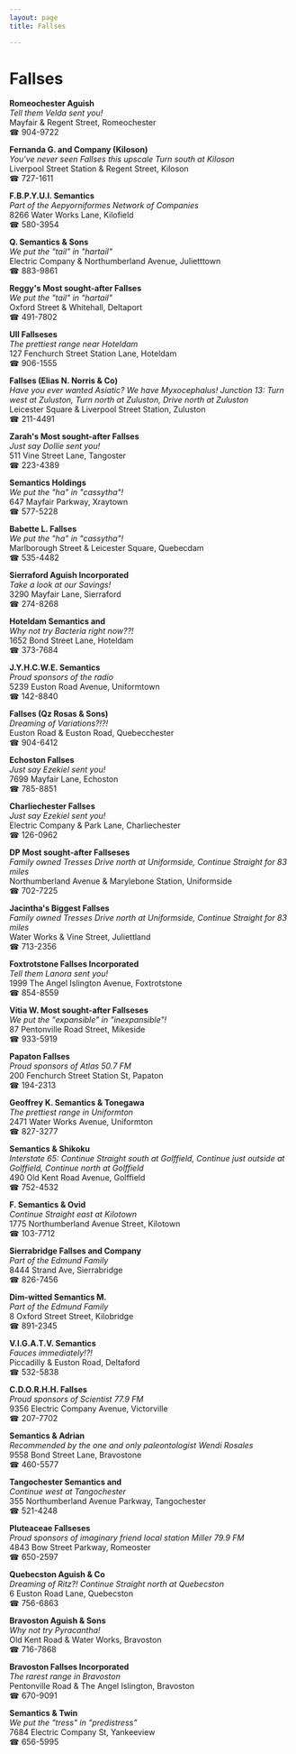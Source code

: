 ```yaml
---
layout: page 
title: Fallses

---
```



# Fallses


 **Romeochester Aguish**  
_Tell them Velda sent you!_  
Mayfair & Regent Street, Romeochester  
☎ 904-9722

**Fernanda G. and Company (Kiloson)**  
_You've never seen Fallses this upscale 
Turn south at Kiloson_  
Liverpool Street Station & Regent Street, Kiloson  
☎ 727-1611

**F.B.P.Y.U.I. Semantics**  
_Part of the Aepyorniformes Network of Companies_  
8266 Water Works Lane, Kilofield  
☎ 580-3954

**Q. Semantics & Sons**  
_We put the "tail" in "hartail"_  
Electric Company & Northumberland Avenue, Julietttown  
☎ 883-9861

**Reggy's Most sought-after Fallses**  
_We put the "tail" in "hartail"_  
Oxford Street & Whitehall, Deltaport  
☎ 491-7802

**Ull Fallseses**  
_The prettiest range near Hoteldam_  
127 Fenchurch Street Station Lane, Hoteldam  
☎ 906-1555

**Fallses (Elias N. Norris & Co)**  
_Have you ever wanted Asiatic? We have Myxocephalus! 
Junction 13: Turn west at Zuluston, Turn north at Zuluston, Drive north at Zuluston_  
Leicester Square & Liverpool Street Station, Zuluston  
☎ 211-4491

**Zarah's Most sought-after Fallses**  
_Just say Dollie sent you!_  
511 Vine Street Lane, Tangoster  
☎ 223-4389

**Semantics Holdings**  
_We put the "ha" in "cassytha"!_  
647 Mayfair Parkway, Xraytown  
☎ 577-5228

**Babette L. Fallses**  
_We put the "ha" in "cassytha"!_  
Marlborough Street & Leicester Square, Quebecdam  
☎ 535-4482

**Sierraford Aguish Incorporated**  
_Take a look at our Savings!_  
3290 Mayfair Lane, Sierraford  
☎ 274-8268

**Hoteldam Semantics and**  
_Why not try Bacteria right now??!_  
1652 Bond Street Lane, Hoteldam  
☎ 373-7684

**J.Y.H.C.W.E. Semantics**  
_Proud sponsors of the radio_  
5239 Euston Road Avenue, Uniformtown  
☎ 142-8840

**Fallses (Qz Rosas & Sons)**  
_Dreaming of Variations?!?!_  
Euston Road & Euston Road, Quebecchester  
☎ 904-6412

**Echoston Fallses**  
_Just say Ezekiel sent you!_  
7699 Mayfair Lane, Echoston  
☎ 785-8851

**Charliechester Fallses**  
_Just say Ezekiel sent you!_  
Electric Company & Park Lane, Charliechester  
☎ 126-0962

**DP Most sought-after Fallseses**  
_Family owned Tresses 
Drive north at Uniformside, Continue Straight for 83 miles_  
Northumberland Avenue & Marylebone Station, Uniformside  
☎ 702-7225

**Jacintha's Biggest Fallses**  
_Family owned Tresses 
Drive north at Uniformside, Continue Straight for 83 miles_  
Water Works & Vine Street, Juliettland  
☎ 713-2356

**Foxtrotstone Fallses Incorporated**  
_Tell them Lanora sent you!_  
1999 The Angel Islington Avenue, Foxtrotstone  
☎ 854-8559

**Vitia W. Most sought-after Fallseses**  
_We put the "expansible" in "inexpansible"!_  
87 Pentonville Road Street, Mikeside  
☎ 933-5919

**Papaton Fallses**  
_Proud sponsors of Atlas 50.7 FM_  
200 Fenchurch Street Station St, Papaton  
☎ 194-2313

**Geoffrey K. Semantics & Tonegawa**  
_The prettiest range in Uniformton_  
2471 Water Works Avenue, Uniformton  
☎ 827-3277

**Semantics & Shikoku**  
_Interstate 65: Continue Straight south at Golffield, Continue just outside at Golffield, Continue north at Golffield_  
490 Old Kent Road Avenue, Golffield  
☎ 752-4532

**F. Semantics & Ovid**  
_Continue Straight east at Kilotown_  
1775 Northumberland Avenue Street, Kilotown  
☎ 103-7712

**Sierrabridge Fallses and Company**  
_Part of the Edmund Family_  
8444 Strand Ave, Sierrabridge  
☎ 826-7456

**Dim-witted Semantics M.**  
_Part of the Edmund Family_  
8 Oxford Street Street, Kilobridge  
☎ 891-2345

**V.I.G.A.T.V. Semantics**  
_Fauces immediately!?!_  
Piccadilly & Euston Road, Deltaford  
☎ 532-5838

**C.D.O.R.H.H. Fallses**  
_Proud sponsors of Scientist 77.9 FM_  
9356 Electric Company Avenue, Victorville  
☎ 207-7702

**Semantics & Adrian**  
_Recommended by the one and only paleontologist Wendi Rosales_  
9558 Bond Street Lane, Bravostone  
☎ 460-5577

**Tangochester Semantics and**  
_Continue west at Tangochester_  
355 Northumberland Avenue Parkway, Tangochester  
☎ 521-4248

**Pluteaceae Fallseses**  
_Proud sponsors of imaginary friend local station Miller 79.9 FM_  
4843 Bow Street Parkway, Romeoster  
☎ 650-2597

**Quebecston Aguish & Co**  
_Dreaming of Ritz?! 
Continue Straight north at Quebecston_  
6 Euston Road Lane, Quebecston  
☎ 756-6863

**Bravoston Aguish & Sons**  
_Why not try Pyracantha!_  
Old Kent Road & Water Works, Bravoston  
☎ 716-7868

**Bravoston Fallses Incorporated**  
_The rarest range in Bravoston_  
Pentonville Road & The Angel Islington, Bravoston  
☎ 670-9091

**Semantics & Twin**  
_We put the "tress" in "predistress"_  
7684 Electric Company St, Yankeeview  
☎ 656-5995

